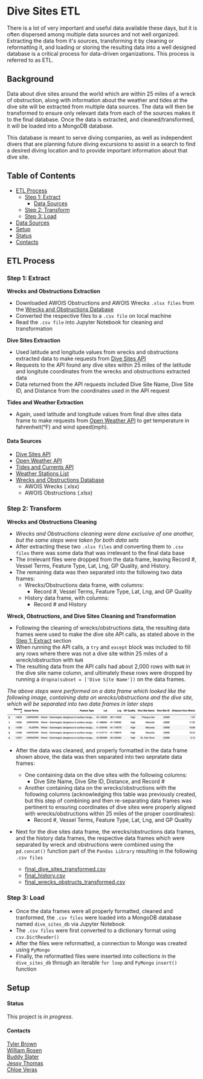 # Dive Sites ETL #
There is a lot of very important and useful data available these days, but it is often dispersed among multiple data sources and not well organized. Extracting the data from it's sources, transforming it by cleaning or reformatting it, and loading or storing the resulting data into a well designed database is a critical process for data-driven organizations. This process is referred to as ETL.

## Background ## 
Data about dive sites around the world which are within 25 miles of a wreck of obstruction, along with information about the weather and tides at the dive site will be extracted from multiple data sources. The data will then be transformed to ensure only relevant data from each of the sources makes it to the final database. Once the data is extracted, and cleaned/transformed, it will be loaded into a MongoDB database. 

This database is meant to serve diving companies, as well as independent divers that are planning future diving excursions to assist in a search to find a desired diving location and to provide important information about that dive site. 

## Table of Contents ## 
* [ETL Process](#etl-process)
  * [Step 1: Extract](#step-1-extract)
    * [Data Sources](#data-sources)
  * [Step 2: Transform](#step-2-transform)
  * [Step 3: Load](#step-3-load)
* [Data Sources](#data-sources)
* [Setup](#setup)
* [Status](#status)
* [Contacts](#contacts)

## ETL Process ## 
### Step 1: Extract ### 

**Wrecks and Obstructions Extraction**
* Downloaded AWOIS Obstructions and AWOIS Wrecks `.xlsx files` from the [Wrecks and Obstructions Database](https://nauticalcharts.noaa.gov/data/wrecks-and-obstructions.html) 
* Converted the respective files to a `.csv file` on local machine 
* Read the `.csv file` into Jupyter Notebook for cleaning and transformation 

**Dive Sites Extraction**
* Used latitude and longitude values from wrecks and obstructions extracted data to make requests from [Dive Sites API](http://api.divesites.com/docs/) 
* Requests to the API found any dive sites within 25 miles of the latitude and longitute coordinates from the wrecks and obstructions extracted data
* Data returned from the API requests included Dive Site Name, Dive Site ID, and Distance from the coordinates used in the API request

**Tides and Weather Extraction**
* Again, used latitude and longitude values from final dive sites data frame to make requests from [Open Weather API](https://openweathermap.org/api) to get temperature in fahrenheit(&deg;F) and wind speed(mph). 

#### Data Sources #### 
* [Dive Sites API](http://api.divesites.com/docs/)
* [Open Weather API](https://openweathermap.org/api)
* [Tides and Currents API](https://tidesandcurrents.noaa.gov/web_services_info.html)
* [Weather Stations List](https://tidesandcurrents.noaa.gov/cdata/StationList?type=Current+Data&filter=active)
* [Wrecks and Obstructions Database](https://nauticalcharts.noaa.gov/data/wrecks-and-obstructions.html)
  * AWOIS Wrecks (.xlsx)
  * AWOIS Obstructions (.xlsx)

### Step 2: Transform ###

**Wrecks and Obstructions Cleaning**
* *Wrecks and Obstructions cleaning were done exclusive of one another, but the same steps were taken for both data sets* 
* After extracting these two `.xlsx files` and converting them to `.csv files` there was some data that was irrelevant to the final data base 
* The irrelevant files were dropped from the data frame, leaving Record #,	Vessel Terms,	Feature Type,	Lat,	Lng,	GP Quality, and History. 
* The remaining data was then separated into the following two data frames:
  * Wrecks/Obstructions data frame, with columns: 
    * Record #,	Vessel Terms,	Feature Type,	Lat,	Lng, and	GP Quality
  * History data frame, with columns: 
    * Record # and History

**Wreck, Obstructions, and Dive Sites Cleaning and Transformation**
* Following the cleaning of wrecks/obstructions data, the resulting data frames were used to make the dive site API calls, as stated above in the [Step 1: Extract](#step-1-extract) section 
* When running the API calls, a `try` and `except` block was included to fill any rows where there was not a dive site within 25 miles of a wreck/obstruction with `NaN`
* The resulting data from the API calls had about 2,000 rows with `NaN` in the dive site name column, and ultimately these rows were dropped by running a `dropna(subset = ['Dive Site Name'])` on the data frames. 

*The above steps were performed on a data frame which looked like the following image, containing data on wrecks/obstructions and the dive site, which will be separated into two data frames in later steps* 
![example](https://github.com/cveras33/dive-sites-ETL/blob/main/Screenshots/wrecks_dive_sites_df.png)

* After the data was cleaned, and properly formatted in the data frame shown above, the data was then separated into two sepratate data frames: 
  * One containing data on the dive sites with the following columns: 
    * Dive Site Name, Dive Site ID, Distance, and Record # 
  * Another containing data on the wrecks/obstructions with the following columns (acknowledging this table was previously created, but this step of combining and then re-separating data frames was pertinent to ensuring coordinates of dive sites were properly aligned with wrecks/obstructions within 25 miles of the proper coordinates): 
    * Record #,	Vessel Terms,	Feature Type,	Lat,	Lng, and	GP Quality
    
* Next for the dive sites data frame, the wrecks/obstructions data frames, and the history data frames, the respective data frames which were separated by wreck and obstructions were combined using the `pd.concat()` function part of the  `Pandas Library` resulting in the following `.csv files`
  * [final_dive_sites_transformed.csv](https://github.com/cveras33/dive-sites-ETL/blob/main/Resources/final_dive_sites_transformed.csv)
  * [final_history.csv](https://github.com/cveras33/dive-sites-ETL/blob/main/Resources/final_history.csv)
  * [final_wrecks_obstructs_transformed.csv](https://github.com/cveras33/dive-sites-ETL/blob/main/Resources/final_wrecks_obstructs_transformed.csv)

### Step 3: Load ### 

* Once the data frames were all properly formatted, cleaned and tranformed, the `.csv files` were loaded into a MongoDB database named `dive_sites_db` via Jupyter Notebook 
* The `.csv files` were first converted to a dictionary format using `csv.DictReader()`
* After the files were reformatted, a connection to Mongo was created using `PyMongo` 
* Finally, the reformatted files were inserted into collections in the `dive_sites_db` through an iterable `for loop` and `PyMongo` `insert()` function 

## Setup ## 

#### Status #### 
This project is *in progress*.

#### Contacts #### 
[Tyler Brown](https://github.com/Starcode897)  
[William Rosen](https://github.com/wrosen07)  
[Buddy Slater](https://github.com/jtslater2)  
[Jessy Thomas](https://github.com/jethomas2020)  
[Chloe Veras](https://github.com/cveras33)
